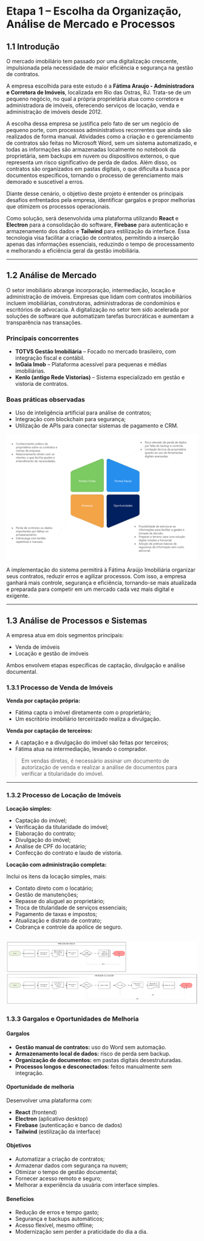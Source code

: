 # Etapa 1 – Escolha da Organização, Análise de Mercado e Processos

## 1.1 Introdução

O mercado imobiliário tem passado por uma digitalização crescente, impulsionada pela necessidade de maior eficiência e segurança na gestão de contratos.

A empresa escolhida para este estudo é a **Fátima Araujo - Administradora e Corretora de Imóveis**, localizada em Rio das Ostras, RJ. Trata-se de um pequeno negócio, no qual a própria proprietária atua como corretora e administradora de imóveis, oferecendo serviços de locação, venda e administração de imóveis desde 2012.

A escolha dessa empresa se justifica pelo fato de ser um negócio de pequeno porte, com processos administrativos recorrentes que ainda são realizados de forma manual. Atividades como a criação e o gerenciamento de contratos são feitas no Microsoft Word, sem um sistema automatizado, e todas as informações são armazenadas localmente no notebook da proprietária, sem backups em nuvem ou dispositivos externos, o que representa um risco significativo de perda de dados. Além disso, os contratos são organizados em pastas digitais, o que dificulta a busca por documentos específicos, tornando o processo de gerenciamento mais demorado e suscetível a erros.

Diante desse cenário, o objetivo deste projeto é entender os principais desafios enfrentados pela empresa, identificar gargalos e propor melhorias que otimizem os processos operacionais.

Como solução, será desenvolvida uma plataforma utilizando **React** e **Electron** para a consolidação do software, **Firebase** para autenticação e armazenamento dos dados e **Tailwind** para estilização da interface. Essa tecnologia visa facilitar a criação de contratos, permitindo a inserção apenas das informações essenciais, reduzindo o tempo de processamento e melhorando a eficiência geral da gestão imobiliária.

---

## 1.2 Análise de Mercado

O setor imobiliário abrange incorporação, intermediação, locação e administração de imóveis. Empresas que lidam com contratos imobiliários incluem imobiliárias, construtoras, administradoras de condomínios e escritórios de advocacia. A digitalização no setor tem sido acelerada por soluções de software que automatizam tarefas burocráticas e aumentam a transparência nas transações.

### Principais concorrentes

- **TOTVS Gestão Imobiliária** – Focado no mercado brasileiro, com integração fiscal e contábil.
- **InGaia Imob** – Plataforma acessível para pequenas e médias imobiliárias.
- **Kenlo (antigo Rede Vistorias)** – Sistema especializado em gestão e vistoria de contratos.

### Boas práticas observadas

- Uso de inteligência artificial para análise de contratos;
- Integração com blockchain para segurança;
- Utilização de APIs para conectar sistemas de pagamento e CRM.

![Matriz SWOT](https://github.com/ICEI-PUC-Minas-PMV-SI/pmv-si-2025-1-pe8-t1-si-eixo8-t1-g5/blob/main/docs/etapa1/matrizswot.png?raw=true)

A implementação do sistema permitirá à Fátima Araújo Imobiliária organizar seus contratos, reduzir erros e agilizar processos. Com isso, a empresa ganhará mais controle, segurança e eficiência, tornando-se mais atualizada e preparada para competir em um mercado cada vez mais digital e exigente.

---

## 1.3 Análise de Processos e Sistemas

A empresa atua em dois segmentos principais:

- Venda de imóveis
- Locação e gestão de imóveis

Ambos envolvem etapas específicas de captação, divulgação e análise documental.

### 1.3.1 Processo de Venda de Imóveis

**Venda por captação própria:**

- Fátima capta o imóvel diretamente com o proprietário;
- Um escritório imobiliário terceirizado realiza a divulgação.

**Venda por captação de terceiros:**

- A captação e a divulgação do imóvel são feitas por terceiros;
- Fátima atua na intermediação, levando o comprador.

> Em vendas diretas, é necessário assinar um documento de autorização de venda e realizar a análise de documentos para verificar a titularidade do imóvel.

---

### 1.3.2 Processo de Locação de Imóveis

**Locação simples:**

- Captação do imóvel;
- Verificação da titularidade do imóvel;
- Elaboração do contrato;
- Divulgação do imóvel;
- Análise de CPF do locatário;
- Confecção do contrato e laudo de vistoria.

**Locação com administração completa:**

Inclui os itens da locação simples, mais:

- Contato direto com o locatário;
- Gestão de manutenções;
- Repasse do aluguel ao proprietário;
- Troca de titularidade de serviços essenciais;
- Pagamento de taxas e impostos;
- Atualização e distrato de contrato;
- Cobrança e controle da apólice de seguro.

![Fluxograma](https://github.com/ICEI-PUC-Minas-PMV-SI/pmv-si-2025-1-pe8-t1-si-eixo8-t1-g5/blob/main/docs/etapa1/fluxograma.png?raw=true)
---

### 1.3.3 Gargalos e Oportunidades de Melhoria

#### Gargalos

- **Gestão manual de contratos:** uso do Word sem automação.
- **Armazenamento local de dados:** risco de perda sem backup.
- **Organização de documentos:** em pastas digitais desestruturadas.
- **Processos longos e desconectados:** feitos manualmente sem integração.

#### Oportunidade de melhoria

Desenvolver uma plataforma com:

- **React** (frontend)
- **Electron** (aplicativo desktop)
- **Firebase** (autenticação e banco de dados)
- **Tailwind** (estilização da interface)

#### Objetivos

- Automatizar a criação de contratos;
- Armazenar dados com segurança na nuvem;
- Otimizar o tempo de gestão documental;
- Fornecer acesso remoto e seguro;
- Melhorar a experiência da usuária com interface simples.

#### Benefícios

- Redução de erros e tempo gasto;
- Segurança e backups automáticos;
- Acesso flexível, mesmo offline;
- Modernização sem perder a praticidade do dia a dia.

